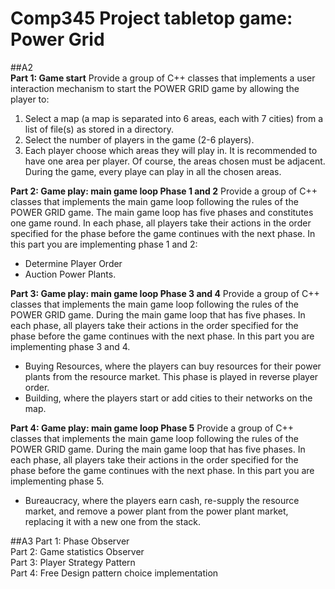 # Comp345 Project tabletop game: Power Grid
##A2  
**Part 1: Game start**
Provide a group of C++ classes that implements a user interaction mechanism to start the POWER GRID game by allowing the player to:
1) Select a map (a map is separated into 6 areas, each with 7 cities) from a list of file(s) as stored in a directory.
2) Select the number of players in the game (2-6 players).
3) Each player choose which areas they will play in. It is recommended to have one area per player. Of course, the areas chosen must be adjacent. During the game, every playe can    play in all the chosen areas.

**Part 2: Game play: main game loop Phase 1 and 2**
Provide a group of C++ classes that implements the main game loop following the rules of the POWER GRID game. The main game loop has five phases and constitutes one game round. In each phase, all players take their actions in the order specified for the phase before the game continues with the next phase. In this part you are implementing phase 1 and 2:
  - Determine Player Order
  - Auction Power Plants.

**Part 3: Game play: main game loop Phase 3 and 4**
Provide a group of C++ classes that implements the main game loop following the rules of the POWER GRID game. During the main game loop that has five phases. In each phase, all players take their actions in the order specified for the phase before the game continues with the next phase. In this part you are implementing phase 3 and 4.
  - Buying Resources, where the players can buy resources for their power plants from the resource market. This phase is played in reverse player order.
  - Building, where the players start or add cities to their networks on the map.

**Part 4: Game play: main game loop Phase 5**
Provide a group of C++ classes that implements the main game loop following the rules of the POWER GRID game. During the main game loop that has five phases. In each phase, all players take their actions in the order specified for the phase before the game continues with the next phase. In this part you are implementing phase 5.
  - Bureaucracy, where the players earn cash, re-supply the resource market, and remove a power plant from the power plant market, replacing it with a new one from the stack.

##A3
Part 1: Phase Observer  
Part 2: Game statistics Observer  
Part 3: Player Strategy Pattern  
Part 4: Free Design pattern choice implementation  
